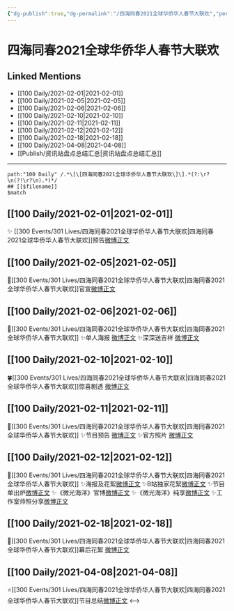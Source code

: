 ```yaml
---
{"dg-publish":true,"dg-permalink":"/四海同春2021全球华侨华人春节大联欢","permalink":"/四海同春2021全球华侨华人春节大联欢/","created":"2023-04-08T22:00:27.019+08:00","updated":"2023-04-10T16:18:21.387+08:00"}
---
```


# 四海同春2021全球华侨华人春节大联欢

## Linked Mentions
- [[100 Daily/2021-02-01\|2021-02-01]]
- [[100 Daily/2021-02-05\|2021-02-05]]
- [[100 Daily/2021-02-06\|2021-02-06]]
- [[100 Daily/2021-02-10\|2021-02-10]]
- [[100 Daily/2021-02-11\|2021-02-11]]
- [[100 Daily/2021-02-12\|2021-02-12]]
- [[100 Daily/2021-02-18\|2021-02-18]]
- [[100 Daily/2021-04-08\|2021-04-08]]
- [[Publish/资讯站盘点总结汇总\|资讯站盘点总结汇总]]


---

```expander
path:"100 Daily" /.*\[\[四海同春2021全球华侨华人春节大联欢\]\].*(?:\r?\n(?!\r?\n).*)*/
## [[$filename]]
$match
```
## [[100 Daily/2021-02-01\|2021-02-01]]
✨ [[300 Events/301 Lives/四海同春2021全球华侨华人春节大联欢\|四海同春2021全球华侨华人春节大联欢]]预告[微博正文](https://m.weibo.cn/6466290670/4599875893987165)
## [[100 Daily/2021-02-05\|2021-02-05]]
🌟[[300 Events/301 Lives/四海同春2021全球华侨华人春节大联欢\|四海同春2021全球华侨华人春节大联欢]]官宣[微博正文](https://m.weibo.cn/6466290670/4601287721882774)
## [[100 Daily/2021-02-06\|2021-02-06]]
🌟[[300 Events/301 Lives/四海同春2021全球华侨华人春节大联欢\|四海同春2021全球华侨华人春节大联欢]]
✨单人海报 [微博正文](https://m.weibo.cn/6466290670/4601640205949633)
✨深深送吉祥 [微博正文](https://m.weibo.cn/6466290670/4601640537036304)

## [[100 Daily/2021-02-10\|2021-02-10]]
🍀[[300 Events/301 Lives/四海同春2021全球华侨华人春节大联欢\|四海同春2021全球华侨华人春节大联欢]]惊喜剧透 [微博正文](https://weibo.com/6466290670/K1iyLzDgp)
## [[100 Daily/2021-02-11\|2021-02-11]]
🌟[[300 Events/301 Lives/四海同春2021全球华侨华人春节大联欢\|四海同春2021全球华侨华人春节大联欢]]
✨节目预告 [微博正文](https://m.weibo.cn/6466290670/4603389746352813)
✨官方照片 [微博正文](https://m.weibo.cn/6466290670/4603462425524685)
## [[100 Daily/2021-02-12\|2021-02-12]]
🌟[[300 Events/301 Lives/四海同春2021全球华侨华人春节大联欢\|四海同春2021全球华侨华人春节大联欢]]
✨海报及花絮[微博正文](https://m.weibo.cn/6466290670/4603923941295214)
✨B站独家花絮[微博正文](https://m.weibo.cn/6466290670/4603730505499049)
✨节目单出炉[微博正文](https://m.weibo.cn/6466290670/4603742864813052)
✨《微光海洋》官博[微博正文](https://m.weibo.cn/6466290670/4603896456816793)
✨《微光海洋》纯享[微博正文](https://m.weibo.cn/6466290670/4603899808592239)
✨工作室帅照分享[微博正文](https://m.weibo.cn/6466290670/4603914751582570)
## [[100 Daily/2021-02-18\|2021-02-18]]
🌟[[300 Events/301 Lives/四海同春2021全球华侨华人春节大联欢\|四海同春2021全球华侨华人春节大联欢]]幕后花絮 [微博正文](https://m.weibo.cn/6466290670/4606064320853183)
## [[100 Daily/2021-04-08\|2021-04-08]]
⭐[[300 Events/301 Lives/四海同春2021全球华侨华人春节大联欢\|四海同春2021全球华侨华人春节大联欢]]节目总结[微博正文](https://m.weibo.cn/6466290670/4623801953030770)
<-->